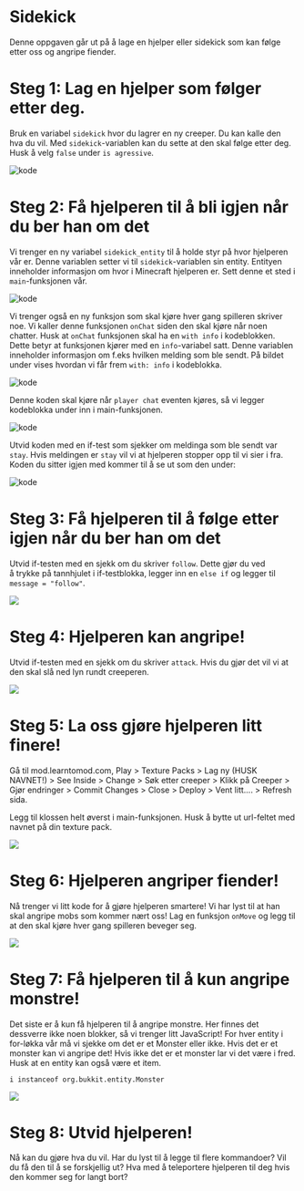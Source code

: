# Sidekick
Denne oppgaven går ut på å lage en hjelper eller sidekick som kan følge etter
oss og angripe fiender. 

# Steg 1: Lag en hjelper som følger etter deg. 
Bruk en variabel `sidekick` hvor du lagrer en ny creeper. Du kan kalle den hva du
vil. Med `sidekick`-variablen kan du sette at den skal følge etter deg. Husk å
velg `false` under `is agressive`. 

![kode](images/1.png)

# Steg 2: Få hjelperen til å bli igjen når du ber han om det
Vi trenger en ny variabel `sidekick_entity` til å holde styr på hvor hjelperen
vår er. Denne variablen setter vi til `sidekick`-variablen sin entity. Entityen
inneholder informasjon om hvor i Minecraft hjelperen er. Sett denne et sted i
`main`-funksjonen vår. 

![kode](images/hjelp-entity.png)


Vi trenger også en ny
funksjon som skal kjøre hver gang spilleren skriver noe. Vi kaller denne
funksjonen `onChat` siden den skal kjøre når noen chatter. Husk at  `onChat`
funksjonen skal ha en `with info` i kodeblokken. Dette betyr at funksjonen
kjører med en `info`-variabel satt. Denne variablen inneholder informasjon om
f.eks hvilken melding som ble sendt. På bildet under vises hvordan vi får frem
`with: info` i kodeblokka.

![kode](images/funk-info.png)

Denne koden skal kjøre når `player chat` eventen kjøres, så vi legger kodeblokka
under inn i main-funksjonen. 

![kode](images/event.png)

Utvid koden med en if-test som sjekker om meldinga som ble sendt var `stay`.
Hvis meldingen er `stay` vil vi at hjelperen stopper opp til vi sier i fra.
Koden du sitter igjen med kommer til å se ut som den under: 

![kode](images/stay.png) 

# Steg 3: Få hjelperen til å følge etter igjen når du ber han om det
Utvid if-testen med en sjekk om du skriver `follow`. Dette gjør du ved å trykke
på tannhjulet i if-testblokka, legger inn en `else if` og legger til `message =
"follow"`.

![](images/follow.png) 

# Steg 4: Hjelperen kan angripe! 
Utvid if-testen med en sjekk om du skriver `attack`. Hvis du gjør det vil vi at
den skal slå ned lyn rundt creeperen. 

![](images/creeperatt.png) 

# Steg 5: La oss gjøre hjelperen litt finere! 

Gå til mod.learntomod.com, Play > Texture Packs > Lag ny (HUSK NAVNET!) > See Inside > Change >
Søk etter creeper > Klikk på Creeper > Gjør endringer > Commit Changes > Close >
Deploy > Vent litt.... > Refresh sida. 

Legg til klossen helt øverst i main-funksjonen. Husk å bytte ut url-feltet med
navnet på din texture pack. 

![](images/texture.png) 

# Steg 6: Hjelperen angriper fiender! 
Nå trenger vi litt kode for  å gjøre hjelperen smartere! Vi har lyst til at han
skal angripe mobs som kommer nært oss! Lag en funksjon `onMove` og legg til at
den skal kjøre hver gang spilleren beveger seg. 

![](images/onmove.png) 

# Steg 7: Få hjelperen til å kun angripe monstre! 
Det siste er å kun få hjelperen til å angripe monstre. Her finnes det dessverre
ikke noen blokker, så vi trenger litt JavaScript! For hver entity i for-løkka
vår må vi sjekke om det er et Monster eller ikke. Hvis det er et monster kan vi
angripe det! Hvis ikke det er et monster lar vi det være i fred. Husk at en
entity kan også være et item.

```
i instanceof org.bukkit.entity.Monster
``` 


![](images/onmovefix.png) 


# Steg 8: Utvid hjelperen! 
Nå kan du gjøre hva du vil. Har du lyst til å legge til flere kommandoer? Vil du
få den til å se forskjellig ut? Hva med å teleportere hjelperen til deg hvis den
kommer seg for langt bort? 

